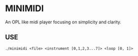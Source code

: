 # MINIMIDI

An OPL like midi player focusing on simplicity and clarity.


## USE

    ./minimidi <file> <instrument [0,1,2,3...7]> <loop [0, 1]>
